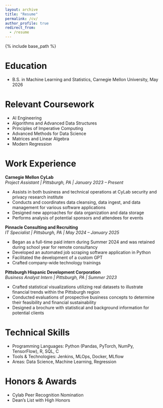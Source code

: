 ```yaml
---
layout: archive
title: "Resume"
permalink: /cv/
author_profile: true
redirect_from:
  - /resume
---
```


{% include base_path %}

Education
======
* B.S. in Machine Learning and Statistics, Carnegie Mellon University, May 2026

Relevant Coursework
======
* AI Engineering
* Algorithms and Advanced Data Structures
* Principles of Imperative Computing
* Advanced Methods for Data Science
* Matrices and Linear Algebra
* Modern Regression

Work Experience
======
**Carnegie Mellon CyLab**  
*Project Assistant | Pittsburgh, PA | January 2023 – Present*  
- Assists in both business and technical operations at CyLab security and privacy research institute  
- Conducts and coordinates data cleansing, data ingest, and data management for various software applications  
- Designed new approaches for data organization and data storage  
- Performs analysis of potential sponsors and attendees for events  

**Pinnacle Consulting and Recruiting**  
*IT Specialist | Pittsburgh, PA | May 2024 – January 2025*  
- Began as a full-time paid intern during Summer 2024 and was retained during school year for remote consultancy  
- Developed an automated job scraping software application in Python  
- Facilitated the development of a custom GPT  
- Crafted company-wide technology trainings  

**Pittsburgh Hispanic Development Corporation**  
*Business Analyst Intern | Pittsburgh, PA | Summer 2023*  
- Crafted statistical visualizations utilizing real datasets to illustrate financial trends within the Pittsburgh region  
- Conducted evaluations of prospective business concepts to determine their feasibility and financial sustainability  
- Designed a brochure with statistical and background information for potential clients

Technical Skills
======
* Programming Languages: Python (Pandas, PyTorch, NumPy, TensorFlow), R, SQL, C  
* Tools & Technologies: Jenkins, MLOps, Docker, MLflow  
* Areas: Data Science, Machine Learning, Regression

Honors & Awards
======
* Cylab Peer Recognition Nomination  
* Dean’s List with High Honors



